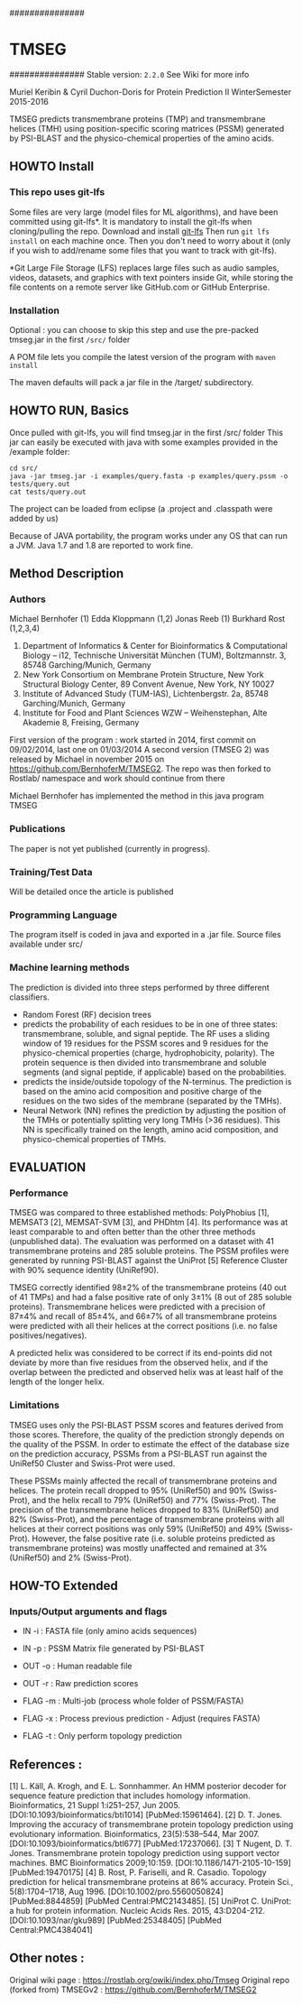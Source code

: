 ###############
# TMSEG
###############
Stable version: `2.2.0`
See Wiki for more info

Muriel Keribin & Cyril Duchon-Doris for Protein Prediction II WinterSemester 2015-2016

TMSEG predicts transmembrane proteins (TMP) and transmembrane helices (TMH) using position-specific scoring matrices (PSSM) generated by PSI-BLAST and the physico-chemical properties of the amino acids.

## HOWTO Install

### This repo uses git-lfs

Some files are very large (model files for ML algorithms), and have been committed using git-lfs*. It is mandatory to install the git-lfs when cloning/pulling the repo. 
Download and install [git-lfs](https://git-lfs.github.com/)
Then run `git lfs install` on each machine once. Then you don't need to worry about it (only if you wish to add/rename some files that you want to track with git-lfs).

*Git Large File Storage (LFS) replaces large files such as audio samples, videos, datasets, and graphics with text pointers inside Git, while storing the file contents on a remote server like GitHub.com or GitHub Enterprise.

### Installation

Optional : you can choose to skip this step and use the pre-packed tmseg.jar in the first `/src/` folder

A POM file lets you compile the latest version of the program with
`maven install`

The maven defaults will pack a jar file in the /target/ subdirectory.

## HOWTO RUN, Basics

Once pulled with git-lfs, you will find tmseg.jar in the first /src/ folder
This jar can easily be executed with java with some examples provided in the /example folder:

```shell
cd src/ 
java -jar tmseg.jar -i examples/query.fasta -p examples/query.pssm -o tests/query.out
cat tests/query.out
```

The project can be loaded from eclipse (a .project and .classpath were added by us)

Because of JAVA portability, the program works under any OS that can run a JVM. Java 1.7 and 1.8 are reported to work fine.

## Method Description

### Authors

Michael Bernhofer (1)
Edda Kloppmann (1,2)
Jonas Reeb (1)
Burkhard Rost (1,2,3,4)

1. Department of Informatics & Center for Bioinformatics & Computational Biology – i12, Technische Universität München (TUM), Boltzmannstr. 3, 85748 Garching/Munich, Germany
2. New York Consortium on Membrane Protein Structure, New York Structural Biology Center, 89 Convent Avenue, New York, NY 10027
3. Institute of Advanced Study (TUM-IAS), Lichtenbergstr. 2a, 85748 Garching/Munich, Germany
4. Institute for Food and Plant Sciences WZW – Weihenstephan, Alte Akademie 8, Freising, Germany

First version of the program : work started in 2014, first commit on 09/02/2014, last one on 01/03/2014
A second version (TMSEG 2) was released by Michael in november 2015 on https://github.com/BernhoferM/TMSEG2. The repo was then forked to Rostlab/ namespace and work should continue from there

Michael Bernhofer has implemented the method in this java program TMSEG

### Publications

The paper is not yet published (currently in progress).

### Training/Test Data

Will be detailed once the article is published

### Programming Language

The program itself is coded in java and exported in a .jar file. Source files available under src/

### Machine learning methods

The prediction is divided into three steps performed by three different classifiers. 

 *  Random Forest (RF) decision trees
   *  predicts the probability of each residues to be in one of three states: transmembrane, soluble, and signal peptide. The RF uses a sliding window of 19 residues for the PSSM scores and 9 residues for the physico-chemical properties (charge, hydrophobicity, polarity). The protein sequence is then divided into transmembrane and soluble segments (and signal peptide, if applicable) based on the probabilities. 
   * predicts the inside/outside topology of the N-terminus. The prediction is based on the amino acid composition and positive charge of the residues on the two sides of the membrane (separated by the TMHs). 
 *  Neural Network (NN) refines the prediction by adjusting the position of the TMHs or potentially splitting very long TMHs (>36 residues). This NN is specifically trained on the length, amino acid composition, and physico-chemical properties of TMHs. 

## EVALUATION

### Performance

TMSEG was compared to three established methods: PolyPhobius [1], MEMSAT3 [2], MEMSAT-SVM [3], and PHDhtm [4]. Its performance was at least comparable to and often better than the other three methods (unpublished data). The evaluation was performed on a dataset with 41 transmembrane proteins and 285 soluble proteins. The PSSM profiles were generated by running PSI-BLAST against the UniProt [5] Reference Cluster with 90% sequence identity (UniRef90).

TMSEG correctly identified 98±2% of the transmembrane proteins (40 out of 41 TMPs) and had a false positive rate of only 3±1% (8 out of 285 soluble proteins). Transmembrane helices were predicted with a precision of 87±4% and recall of 85±4%, and 66±7% of all transmembrane proteins were predicted with all their helices at the correct positions (i.e. no false positives/negatives).

A predicted helix was considered to be correct if its end-points did not deviate by more than five residues from the observed helix, and if the overlap between the predicted and observed helix was at least half of the length of the longer helix.

### Limitations

TMSEG uses only the PSI-BLAST PSSM scores and features derived from those scores. Therefore, the quality of the prediction strongly depends on the quality of the PSSM. In order to estimate the effect of the database size on the prediction accuracy, PSSMs from a PSI-BLAST run against the UniRef50 Cluster and Swiss-Prot were used.

These PSSMs mainly affected the recall of transmembrane proteins and helices. The protein recall dropped to 95% (UniRef50) and 90% (Swiss-Prot), and the helix recall to 79% (UniRef50) and 77% (Swiss-Prot). The precision of the transmembrane helices dropped to 83% (UniRef50) and 82% (Swiss-Prot), and the percentage of transmembrane proteins with all helices at their correct positions was only 59% (UniRef50) and 49% (Swiss-Prot). However, the false positive rate (i.e. soluble proteins predicted as transmembrane proteins) was mostly unaffected and remained at 3% (UniRef50) and 2% (Swiss-Prot).

## HOW-TO Extended
 
### Inputs/Output arguments and flags

* IN -i : FASTA file (only amino acids sequences)
* IN -p : PSSM Matrix file generated by PSI-BLAST

* OUT -o : Human readable file
* OUT -r : Raw prediction scores

* FLAG -m : Multi-job (process whole folder of PSSM/FASTA)
* FLAG -x : Process previous prediction - Adjust (requires FASTA)
* FLAG -t : Only perform topology prediction

## References :

[1] L. Käll, A. Krogh, and E. L. Sonnhammer. An HMM posterior decoder for sequence feature prediction that includes homology information. Bioinformatics, 21 Suppl 1:i251–257, Jun 2005. [DOI:10.1093/bioinformatics/bti1014] [PubMed:15961464].
[2] D. T. Jones. Improving the accuracy of transmembrane protein topology prediction using evolutionary information. Bioinformatics, 23(5):538–544, Mar 2007. [DOI:10.1093/bioinformatics/btl677] [PubMed:17237066].
[3] T Nugent, D. T. Jones. Transmembrane protein topology prediction using support vector machines. BMC Bioinformatics 2009;10:159. [DOI:10.1186/1471-2105-10-159] [PubMed:19470175]
[4] B. Rost, P. Fariselli, and R. Casadio. Topology prediction for helical transmembrane proteins at 86% accuracy. Protein Sci., 5(8):1704–1718, Aug 1996. [DOI:10.1002/pro.5560050824] [PubMed:8844859] [PubMed Central:PMC2143485].
[5] UniProt C. UniProt: a hub for protein information. Nucleic Acids Res. 2015, 43:D204-212. [DOI:10.1093/nar/gku989] [PubMed:25348405] [PubMed Central:PMC4384041]

## Other notes :

Original wiki page : https://rostlab.org/owiki/index.php/Tmseg
Original repo (forked from) TMSEGv2 : https://github.com/BernhoferM/TMSEG2
